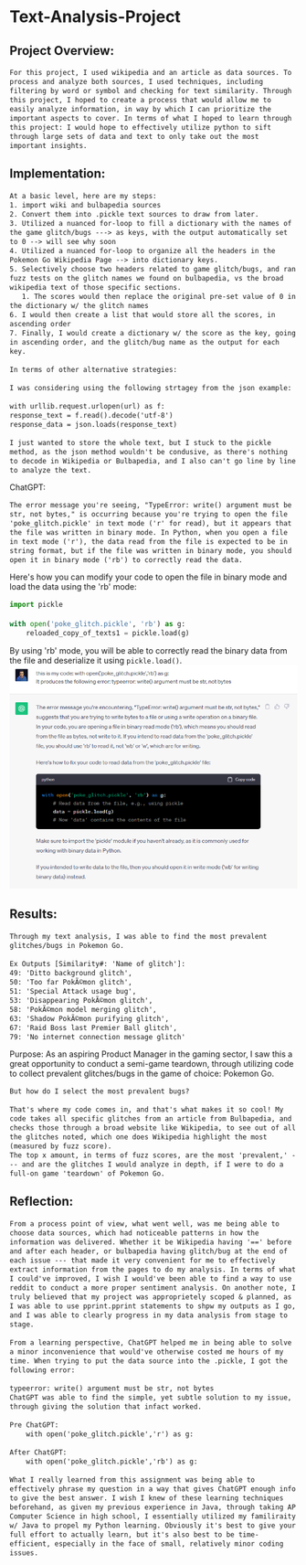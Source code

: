 # Text-Analysis-Project
 
## Project Overview:
    For this project, I used wikipedia and an article as data sources. To process and analyze both sources, I used techniques, including filtering by word or symbol and checking for text similarity. Through this project, I hoped to create a process that would allow me to easily analyze information, in way by which I can prioritize the important aspects to cover. In terms of what I hoped to learn through this project: I would hope to effectively utilize python to sift through large sets of data and text to only take out the most important insights.

## Implementation:
    At a basic level, here are my steps:
    1. import wiki and bulbapedia sources 
    2. Convert them into .pickle text sources to draw from later.
    3. Utilized a nuanced for-loop to fill a dictionary with the names of the game glitch/bugs ---> as keys, with the output automatically set to 0 --> will see why soon
    4. Utilized a nuanced for-loop to organize all the headers in the Pokemon Go Wikipedia Page --> into dictionary keys.
    5. Selectively choose two headers related to game glitch/bugs, and ran fuzz tests on the glitch names we found on bulbapedia, vs the broad wikipedia text of those specific sections.
       1. The scores would then replace the original pre-set value of 0 in the dictionary w/ the glitch names
    6. I would then create a list that would store all the scores, in ascending order
    7. Finally, I would create a dictionary w/ the score as the key, going in ascending order, and the glitch/bug name as the output for each key.

    In terms of other alternative strategies:

    I was considering using the following strtagey from the json example:

    with urllib.request.urlopen(url) as f:
    response_text = f.read().decode('utf-8')
    response_data = json.loads(response_text)

    I just wanted to store the whole text, but I stuck to the pickle method, as the json method wouldn't be condusive, as there's nothing to decode in Wikipedia or Bulbapedia, and I also can't go line by line to analyze the text.

ChatGPT:

    The error message you're seeing, "TypeError: write() argument must be str, not bytes," is occurring because you're trying to open the file 'poke_glitch.pickle' in text mode ('r' for read), but it appears that the file was written in binary mode. In Python, when you open a file in text mode ('r'), the data read from the file is expected to be in string format, but if the file was written in binary mode, you should open it in binary mode ('rb') to correctly read the data.

Here's how you can modify your code to open the file in binary mode and load the data using the 'rb' mode:

```python
import pickle

with open('poke_glitch.pickle', 'rb') as g:
    reloaded_copy_of_texts1 = pickle.load(g)
```

By using 'rb' mode, you will be able to correctly read the binary data from the file and deserialize it using `pickle.load()`.
    ![Alt text](image.png)

## Results:
    Through my text analysis, I was able to find the most prevalent glitches/bugs in Pokemon Go. 

    Ex Outputs [Similarity#: 'Name of glitch']:
    49: 'Ditto background glitch',
    50: 'Too far PokÃ©mon glitch',
    51: 'Special Attack usage bug',
    53: 'Disappearing PokÃ©mon glitch',
    58: 'PokÃ©mon model merging glitch',
    63: 'Shadow PokÃ©mon purifying glitch',
    67: 'Raid Boss last Premier Ball glitch',
    79: 'No internet connection message glitch'

Purpose:
    As an aspiring Product Manager in the gaming sector, I saw this a great opportunity to conduct a semi-game teardown, through utilizing code to collect prevalent glitches/bugs in the game of choice: Pokemon Go.

    But how do I select the most prevalent bugs?

    That's where my code comes in, and that's what makes it so cool! My code takes all specific glitches from an article from Bulbapedia, and checks those through a broad website like Wikipedia, to see out of all the glitches noted, which one does Wikipedia highlight the most (measured by fuzz score). 
    The top x amount, in terms of fuzz scores, are the most 'prevalent,' --- and are the glitches I would analyze in depth, if I were to do a full-on game 'teardown' of Pokemon Go.

## Reflection:
    From a process point of view, what went well, was me being able to choose data sources, which had noticeable patterns in how the information was delivered. Whether it be Wikipedia having '==' before and after each header, or bulbapedia having glitch/bug at the end of each issue --- that made it very convenient for me to effectively extract information from the pages to do my analysis. In terms of what I could've improved, I wish I would've been able to find a way to use reddit to conduct a more proper sentiment analysis. On another note, I truly believed that my project was approprietely scoped & planned, as I was able to use pprint.pprint statements to shpw my outputs as I go, and I was able to clearly progress in my data analysis from stage to stage.

    From a learning perspective, ChatGPT helped me in being able to solve a minor inconvenience that would've otherwise costed me hours of my time. When trying to put the data source into the .pickle, I got the following error: 
    
    typeerror: write() argument must be str, not bytes
    ChatGPT was able to find the simple, yet subtle solution to my issue, through giving the solution that infact worked.

    Pre ChatGPT:
        with open('poke_glitch.pickle','r') as g:

    After ChatGPT:
        with open('poke_glitch.pickle','rb') as g:
    
    What I really learned from this assignment was being able to effectively phrase my question in a way that gives ChatGPT enough info to give the best answer. I wish I knew of these learning techniques beforehand, as given my previous experience in Java, through taking AP Computer Science in high school, I essentially utilized my familiraity w/ Java to propel my Python learning. Obviously it's best to give your full effort to actually learn, but it's also best to be time-efficient, especially in the face of small, relatively minor coding issues.